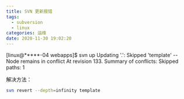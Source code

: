 ```yaml
---
title: SVN 更新报错
tags:
  - subversion
  - linux
categories: 运维
date: 2020-11-30 19:02:20
---
```

[linux@*****-04 webapps]$ svn up
Updating '.':
Skipped 'template' -- Node remains in conflict
At revision 133.
Summary of conflicts:
  Skipped paths: 1


解决方法：
```bash
svn revert --depth=infinity template
```